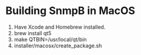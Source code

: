 # Building SnmpB in MacOS #

1. Have Xcode and Homebrew installed.
2. brew install qt5
3. make QTBIN=/usr/local/qt/bin
4. installer/macosx/create_package.sh
